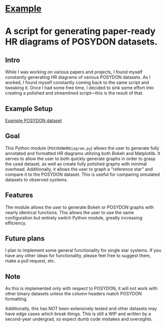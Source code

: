 # [Example](https://piersonlip.github.io/Posydon_HR_Graphing_Script/)

# A script for generating paper-ready HR diagrams of POSYDON datasets.

## Intro  
While I was working on various papers and projects, I found myself constantly generating HR diagrams of various POSYDON datasets. As I worked, I found myself constantly coming back to the same script and tweaking it. Once I had some free time, I decided to sink some effort into creating a polished and streamlined script—this is the result of that.

## Example Setup 
[Example POSYDON dataset](https://drive.google.com/file/d/1ChUgKi4y8h8JpihcXdb2Up13EjcDFEaM/view?usp=sharing/)

## Goal  
This Python module (`POSYDONHRDiagram.py`) allows the user to generate fully annotated and formatted HR diagrams utilizing both Bokeh and Matplotlib. It serves to allow the user to both quickly generate graphs in order to grasp the used dataset, as well as create fully polished graphs with minimal overhead. Additionally, it allows the user to graph a "reference star" and compare it to the POSYDON dataset. This is useful for comparing simulated datasets to observed systems.

## Features  
The module allows the user to generate Bokeh or POSYDON graphs with nearly identical functions. This allows the user to use the same configuration but entirely switch Python module, greatly increasing efficiency.

## Future plans  
I plan to implement some general functionality for single star systems. If you have any other ideas for functionality, please feel free to suggest them, make a pull request, etc.

## Note  
As this is implemented only with respect to POSYDON, it will not work with other binary datasets unless the column headers match POSYDON formatting.

Additionally, this has NOT been extensively tested and other datasets may have edge cases which break things. This is still a WIP and written by a second-year undergrad, so expect dumb code mistakes and oversights.
